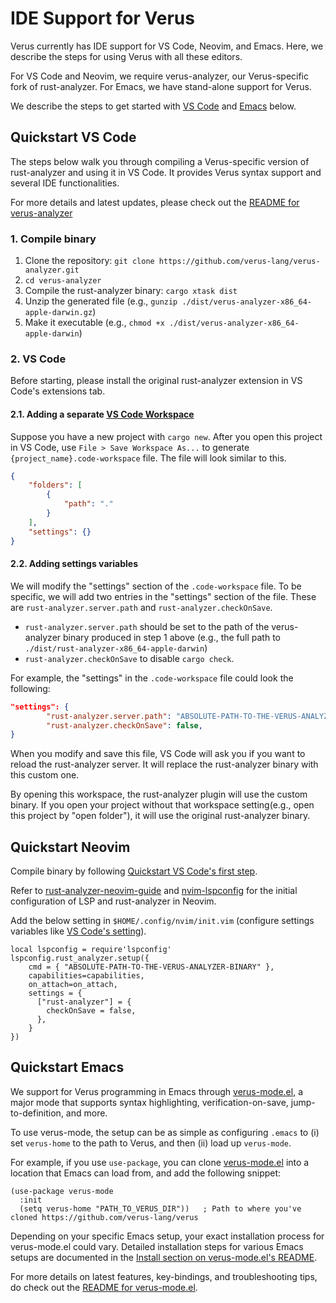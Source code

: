 # IDE Support for Verus

Verus currently has IDE support for VS Code, Neovim, and Emacs. Here, we describe the steps for using Verus with all these editors.

For VS Code and Neovim, we require verus-analyzer, our Verus-specific fork of rust-analyzer. For Emacs, we have stand-alone support for Verus.

We describe the steps to get started with [VS Code](#quickstart-vs-code) and [Emacs](#quickstart-emacs) below.

## Quickstart VS Code
The steps below walk you through compiling a Verus-specific version of rust-analyzer and using it in VS Code. It provides Verus syntax support and several IDE functionalities.

For more details and latest updates, please check out the [README for verus-analyzer](https://github.com/verus-lang/verus-analyzer)
### 1. Compile binary <a name="compile"></a>

1. Clone the repository: `git clone https://github.com/verus-lang/verus-analyzer.git`  
2. `cd verus-analyzer`
3. Compile the rust-analyzer binary: `cargo xtask dist`
4. Unzip the generated file (e.g., `gunzip ./dist/verus-analyzer-x86_64-apple-darwin.gz`)
5. Make it executable (e.g., `chmod +x ./dist/verus-analyzer-x86_64-apple-darwin`)



### 2. VS Code
Before starting, please install the original rust-analyzer extension in VS Code's extensions tab.

#### 2.1. Adding a separate [VS Code Workspace](https://code.visualstudio.com/docs/editor/workspaces)
Suppose you have a new project with `cargo new`. After you open this project in VS Code, use `File > Save Workspace As...` to generate `{project_name}.code-workspace` file. The file will look similar to this. 

```json
{
	"folders": [
		{
			"path": "."
		}
	],
	"settings": {}
}
```


#### 2.2. Adding settings variables <a name="setting"></a>
We will modify the "settings" section of the `.code-workspace` file. To be specific, we will add two entries in the "settings" section of the file. These are `rust-analyzer.server.path` and `rust-analyzer.checkOnSave`.

- `rust-analyzer.server.path` should be set to the path of the verus-analyzer binary produced in step 1 above (e.g., the full path to `./dist/rust-analyzer-x86_64-apple-darwin`)
- `rust-analyzer.checkOnSave` to disable `cargo check`.

For example, the "settings" in the `.code-workspace` file could look the following:
```json
"settings": {
        "rust-analyzer.server.path": "ABSOLUTE-PATH-TO-THE-VERUS-ANALYZER-BINARY",
        "rust-analyzer.checkOnSave": false,
}
```

When you modify and save this file, VS Code will ask you if you want to reload the rust-analyzer server. It will replace the rust-analyzer binary with this custom one.

By opening this workspace, the rust-analyzer plugin will use the custom binary. If you open your project without that workspace setting(e.g., open this project by "open folder"), it will use the original rust-analyzer binary.


## Quickstart Neovim

Compile binary by following [Quickstart VS Code's first step](#compile).

Refer to [rust-analyzer-neovim-guide](https://rust-analyzer.github.io/manual.html#vimneovim) and [nvim-lspconfig](https://github.com/neovim/nvim-lspconfig) for the initial configuration of LSP and rust-analyzer in Neovim.

Add the below setting in `$HOME/.config/nvim/init.vim` (configure settings variables like [VS Code's setting](#setting)). 
```
local lspconfig = require'lspconfig'
lspconfig.rust_analyzer.setup({
    cmd = { "ABSOLUTE-PATH-TO-THE-VERUS-ANALYZER-BINARY" },
    capabilities=capabilities,
    on_attach=on_attach,
    settings = {
      ["rust-analyzer"] = {
        checkOnSave = false,
      },
    }
})
```


## Quickstart Emacs
We support for Verus programming in Emacs through [verus-mode.el](https://github.com/verus-lang/verus-mode.el), a major mode that supports syntax highlighting, verification-on-save, jump-to-definition, and more.

To use verus-mode, the setup can be as simple as configuring `.emacs` to (i) set `verus-home` to the path to Verus, and then (ii) load up `verus-mode`.

For example, if you use `use-package`, you can clone [verus-mode.el](https://github.com/verus-lang/verus-mode.el) into a location that Emacs can load from, and add the following snippet:
```
(use-package verus-mode
  :init
  (setq verus-home "PATH_TO_VERUS_DIR"))   ; Path to where you've cloned https://github.com/verus-lang/verus
```

Depending on your specific Emacs setup, your exact installation process for verus-mode.el could vary. Detailed installation steps for various Emacs setups are documented in the [Install section on verus-mode.el's README](https://github.com/verus-lang/verus-mode.el#install).

For more details on latest features, key-bindings, and troubleshooting tips, do check out the [README for verus-mode.el](https://github.com/verus-lang/verus-mode.el/blob/main/README.md).

